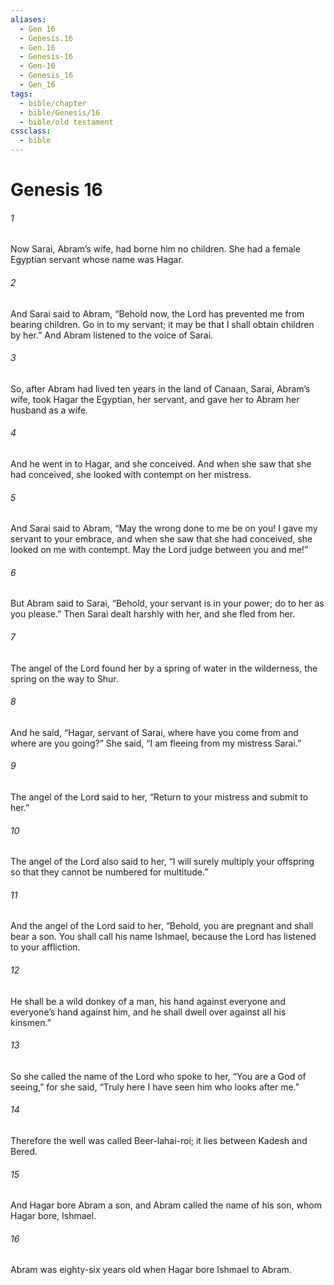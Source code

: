 ```yaml
---
aliases:
  - Gen 16
  - Genesis.16
  - Gen.16
  - Genesis-16
  - Gen-16
  - Genesis_16
  - Gen_16
tags:
  - bible/chapter
  - bible/Genesis/16
  - bible/old testament
cssclass:
  - bible
---
```


# Genesis 16

###### 1
Now Sarai, Abram’s wife, had borne him no children. She had a female Egyptian servant whose name was Hagar.
###### 2
And Sarai said to Abram, “Behold now, the Lord has prevented me from bearing children. Go in to my servant; it may be that I shall obtain children by her.” And Abram listened to the voice of Sarai.
###### 3
So, after Abram had lived ten years in the land of Canaan, Sarai, Abram’s wife, took Hagar the Egyptian, her servant, and gave her to Abram her husband as a wife.
###### 4
And he went in to Hagar, and she conceived. And when she saw that she had conceived, she looked with contempt on her mistress.
###### 5
And Sarai said to Abram, “May the wrong done to me be on you! I gave my servant to your embrace, and when she saw that she had conceived, she looked on me with contempt. May the Lord judge between you and me!”
###### 6
But Abram said to Sarai, “Behold, your servant is in your power; do to her as you please.” Then Sarai dealt harshly with her, and she fled from her.
###### 7
The angel of the Lord found her by a spring of water in the wilderness, the spring on the way to Shur.
###### 8
And he said, “Hagar, servant of Sarai, where have you come from and where are you going?” She said, “I am fleeing from my mistress Sarai.”
###### 9
The angel of the Lord said to her, “Return to your mistress and submit to her.”
###### 10
The angel of the Lord also said to her, “I will surely multiply your offspring so that they cannot be numbered for multitude.”
###### 11
And the angel of the Lord said to her, “Behold, you are pregnant and shall bear a son. You shall call his name Ishmael, because the Lord has listened to your affliction.
###### 12
He shall be a wild donkey of a man, his hand against everyone and everyone’s hand against him, and he shall dwell over against all his kinsmen.”
###### 13
So she called the name of the Lord who spoke to her, “You are a God of seeing,” for she said, “Truly here I have seen him who looks after me.”
###### 14
Therefore the well was called Beer-lahai-roi; it lies between Kadesh and Bered.
###### 15
And Hagar bore Abram a son, and Abram called the name of his son, whom Hagar bore, Ishmael.
###### 16
Abram was eighty-six years old when Hagar bore Ishmael to Abram.


